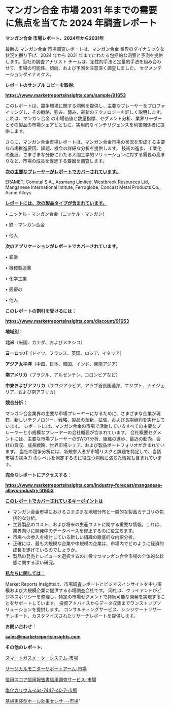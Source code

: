 # マンガン合金 市場 2031 年までの需要に焦点を当てた 2024 年調査レポート

<strong>マンガン合金 市場レポート、2024年から2031年</strong>

最新の マンガン合金 市場調査レポートは、マンガン合金 業界のダイナミックな状況を掘り下げ、2024 年から 2031 年までにわたる包括的な洞察と予測を提供します。当社の調査アナリスト チームは、定性的手法と定量的手法を組み合わせて、市場の可能性、傾向、および予測を注意深く調査しました。 セグメンテーションダイナミクス。



<strong>レポートのサンプル コピーを取得:</strong> <a href=https://www.marketreportsinsights.com/sample/91653>

<strong><u>https://www.marketreportsinsights.com/sample/91653</u></strong></a>

このレポートは、競争環境に関する洞察を提供し、主要なプレーヤーをプロファイリングし、その戦略、強み、弱み、最新のテクノロジーを詳しく説明します。 これは、マンガン合金 の市場価値と数量指標、セグメント分析、業界リーダーとその製品の市場シェアとともに、実用的なインテリジェンスを利害関係者に提供します。

さらに、マンガン合金市場レポートは、マンガン合金市場の状況を形成する主要な市場推進要因、課題、機会の詳細な分析を提供します。 技術の進歩、工業化の進展、さまざまな分野にわたる人間工学的ソリューションに対する需要の高まりなど、市場の成長を促進する要因を調査します。



<strong><u>次の主要なプレーヤーがレポートでカバーされています。</u></strong>

ERAMET, Cometal S.A., Assmang Limited, Westbrook Resources Ltd, Manganese International Intitute, Ferroglobe, Concast Metal Products Co., Acme Alloys



<strong><u><b>レポートには、次の製品タイプが含まれています。</b></u></strong>

• ニッケル - マンガン合金（ニッケル - マンガン）

• 鉄 - マンガン合金

• 他人



<strong><b>次のアプリケーションがレポートでカバーされています。</b></strong>

• 鉱業

• 機械製造業

• 化学工業

• 医療の

• 他人



<strong><b>このレポートの割引を受けるには：</b></strong><a href=https://www.marketreportsinsights.com/discount/91653>

<strong><u>https://www.marketreportsinsights.com/discount/91653</u></strong></a>



<strong>地域別：</strong>



<strong>北米</strong>（米国、カナダ、およびメキシコ）



<strong>ヨーロッパ</strong>（ドイツ、フランス、英国、ロシア、イタリア）



<strong>アジア太平洋</strong>（中国、日本、韓国、インド、東南アジア）



<strong>南アメリカ</strong>（ブラジル、アルゼンチン、コロンビアなど）



<strong>中東およびアフリカ</strong>（サウジアラビア、アラブ首長国連邦、エジプト、ナイジェリア、および南アフリカ）



<strong>競合分析：</strong>

マンガン合金業界の主要な市場プレーヤーになるために、さまざまな企業が現在、新しいテクノロジー、戦略、製品の革新、拡張、および長期契約を実行しています。 レポートには、マンガン合金の市場で活動しているすべての主要なプレーヤーと小規模なプレーヤーの会社概要が含まれています。 会社概要セグメントには、主要な市場プレーヤーのSWOT分析、組織の進歩、最近の動向、会社の買収、成長戦略、世界市場シェア、および製品ポートフォリオが含まれています。 当社の競争分析には、新規参入者が市場リスクと課題を特定して、当該市場の競争力 のレベルを測定するのに役立つ洞察に満ちた情報も含まれています。



<strong>完全なレポートにアクセスする</strong>：

<a href=https://www.marketreportsinsights.com/industry-forecast/manganese-alloys-industry-91653>

<strong><u>https://www.marketreportsinsights.com/industry-forecast/manganese-alloys-industry-91653</u></strong></a>



<strong><u><b>このレポートでカバーされているキーポイントは</b></u></strong>
<ul>
  <li>マンガン合金市場におけるさまざまな地域分布と一般的な製品カテゴリの包括的な分析。</li>
  <li>主要製品のコスト、および将来の生産コストに関する重要な情報。これは、業界向けに開発中のデータベースを修正するのに役立ちます。</li>
  <li>市場への参入を検討している新しい組織の徹底的な内訳分析。</li>
  <li>正確には、最も大規模な企業や中規模の企業は、市場内でどのように経済的成長を遂げているのでしょうか。</li>
  <li>製品の発売とレビューを選択するのに役立つマンガン合金市場の全体的な状態に関する深い研究。</li>
</ul>


<strong><u><b>私たちに関しては：</b></u></strong>

Market Reports Insightsは、市場調査レポートとビジネスインサイトを中小規模および大規模企業に提供する市場調査会社です。 同社は、クライアントがビジネスポリシーを整理し、特定の市場セグメントで持続可能な開発を実現することをサポートしています。 投資アドバイスからデータ収集までワンストップソリューションを提供します。 コンサルティングサービス、シンジケートリサーチレポート、カスタマイズされたリサーチレポートを提供します。



<strong><b>お問い合わせ</b></strong>：

<a href=mailto:sales@marketreportsinsights.com>

<strong><u>sales@marketreportsinsights.com</u></strong></a>



<strong>その他のレポート:</strong>

<a href=https://www.linkedin.com/pulse/スマートガスメーターシステム-市場-2023-推進要因と成長機会-2030-hmbdf/>スマートガスメーターシステム-市場</a>

<a href=https://www.linkedin.com/pulse/サージカルモニターサポートアーム-市場-2023-収益と成長ドライバー-wrjdf/>サージカルモニターサポートアーム-市場</a>

<a href=https://www.linkedin.com/pulse/信用スコア信用報告書信用調査サービス-市場-2023-推進要因と成長機会-2030-pmnmf/>信用スコア信用報告書信用調査サービス-市場</a>

<a href=https://www.linkedin.com/pulse/塩化カリウム-cas-7447-40-7-市場-2030-年までの需要に焦点を当てた-fdndf/>塩化カリウム-cas-7447-40-7-市場</a>

<a href=https://www.linkedin.com/pulse/基板実装型ホール効果センサー-市場-2023-新興市場-将来の動向と市場需要-cvlzf/>基板実装型ホール効果センサー-市場</a>"
